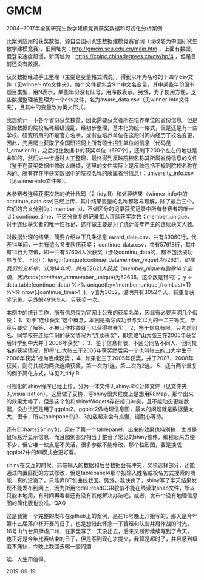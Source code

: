 # GMCM
2004~2017年全国研究生数学建模竞赛获奖数据和可视化分析案例

此案例应用的获奖数据，源自全国研究生数据建模竞赛官网（现改名为中国研究生数学建模竞赛)，旧网址为：http://gmcm.seu.edu.cn/main.htm ，上面有数据，但登录速度超慢，新网址为：https://cpipc.chinadegrees.cn/cw/hp/4 ，但是目前还没有数据。

获奖数据经过手工整理（主要是变量格式清洗），得到以年为名称的十四个csv文件（见winner-info文件夹），每个文件都包含9个中文名变量，其中某些年份没有题目类型，用N表示，某些年份没有队号，用序数表示。另外，为了使用方便，这些数据整理被整理为一个csv文件，名为award_data.csv（见winner-info文件夹），且其中的变量改为英文形式。

我想统计一下各个省份获奖数量，因此需要获奖者所在培养单位的省份信息，但是原始数据的院校名称超级混乱，经初步整理，基本化为统一格式，但是还是有一些学校、研究所用的不是官方名字，或有些培养单位在这段时间内经历了校名变更，因此，先用爬虫获取了全国研招网上所有硕士招生单位的信息（代码见1_crawler.R），之后对比数据中的获奖单位（697个），还剩下200个左右的地址是未知的，然后进一步通过人工整理，最终得到反映院校名称其所属省份信息的文件（鉴于在获奖数据中修改太麻烦，这里的文件实际上是反映包括不规则院校名称在内的、所有存在于获奖数据中的院校名称的所属省份信息）：university_info.csv（见winner-info文件夹）。

各参赛者连续获奖次数的统计代码（2_tidy.R）和处理结果（winner-info中的continue_data.csv)已经上传，其中结果变量的名称都容易理解，除了最后三个，它们的含义分别为：member_id，不做区分的记录获奖记录中所有参赛者的唯一id；continue_time，不区分重复的记录每人连续获奖次数；member_unique，对于连续获奖者的唯一性标记，这样做主要是为了统计每年产生的连续获奖人数。

对数据处理的结果，简要介绍以下几条信息
award_data.csv，共有39060行，代表14年间，一共有这么多支队伍获奖；
continue_data.csv，共有57618行，其中有14行为空值，即一共有57604人次获奖（涉及continu_data的，都不包括成功参与奖，下同）；
length(unique(continue_data$member_unique)为52621，即在我们的分析中，认为14年间，共有52621人获奖（member_unique有删除14个空值，因此max(continue_data$member_unique)为52635，这个数是错的）；
y <- data.table(continue_data) %>% unique(by='member_unique',fromLast=T) %>% nrow(.\[continue_time>1,\])，y值为3052，说明共有3052个人，有重复获奖记录，另外的49569人，只获奖一次。

本例中的统计工作，所有信息仅为官网上公布的获奖名单，因此有必要声明几个假设： 
  1、对于“连续获奖”这个概念，本例是指除成功参与奖以为的一二三等奖，毕竟只要交了解答、不被认作抄袭就可以获得参赛奖； 
  2、鉴于信息有限，只考虑同名、同学校在连续年份的获奖情况为“连续获奖”，即忽略“山大张三在2005年获奖后转学到中大并于2006年获奖”； 
  3、鉴于信息有限，不区分同名不同人、但同校名的获奖情况，即将“山大张三于2005年获奖然后另一个也叫张三的山大学生于2006年获奖”视为连续获奖； 
  4、如果张三于2005年获奖，并于2007、2008年获奖，则将其视为两次连续获奖，第一次为1连，第二次为2连。
  5、还有两个重复的例子简化方式，详见2_tidy.R
  
可视化的shiny程序已经上传，分为一体文件3_shiny.R和分体文件（见文件夹3_visualization）。这里做了妥协，写shiny很大程度上是想用REMap，那个出来的效果太棒了，但是这个包和shinyWidgets存在接口冲突，且不能动态更新数据，没办法还是用了ggplot2，ggplot2做地理信息图，最大的问题就是数据量太大，很卡，所以tablepanel的2、3加载起来会有点慢，请耐心等待。

还有ECharts2Shiny包，用在了第一个tablepanel，出来的效果也特别棒，尤其是鼠标悬浮显示信息，而且图例部分相当于整合了常见的shiny控件，编程起来方便不少，但它唯一缺点是不灵活，很多参数不能修改，那个柱形图，要是换成ggplot2中的fill模式会更好看。

shiny在交互的时候，前端输入的数据和后台数据会有冲突，奖项选择部分，还能通过内置匹配的方式修改，但是tablepanel4那个按输入姓名或校名方式搜索的功能，真的没辙了，只能靠DT包曲线救国。另外，我快疯了，shiny写了半天结果发现不能发布到网上，因为所用rgdal::readOGR貌似不能在线读取shap文件，所以只能本地用，有时间再看看还有没有其他解决办法吧，或者，发布个没有地理信息图的简化版也没准。QAQ

这是我第一个完整的发布在github上的案例，是在15号晚上开始写的，那天是今年第十五届落户杯开赛的日子，也是想借此怀念一下曾经和队友并肩作战的时光，16号山竹台风肆虐广州，在家里写了一天没出去，后来又断断续续写到了今天，也正好是今年比赛结束的日子，但是写到现在才提交，我算是超时了，并且感到极度不痛快，今晚上我回去喝一壶闷酒...

唉、人生不值得、

2019-09-19
